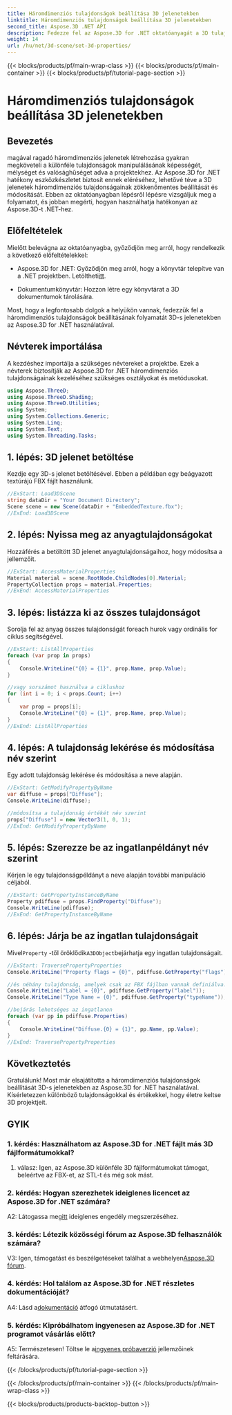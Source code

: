 ```yaml
---
title: Háromdimenziós tulajdonságok beállítása 3D jelenetekben
linktitle: Háromdimenziós tulajdonságok beállítása 3D jelenetekben
second_title: Aspose.3D .NET API
description: Fedezze fel az Aspose.3D for .NET oktatóanyagát a 3D tulajdonságok beállításáról. Tanuljon lépésről lépésre kódpéldákkal. Növelje 3D-s jelenetmanipulációs készségeit.
weight: 14
url: /hu/net/3d-scene/set-3d-properties/
---
```


{{< blocks/products/pf/main-wrap-class >}}
{{< blocks/products/pf/main-container >}}
{{< blocks/products/pf/tutorial-page-section >}}

# Háromdimenziós tulajdonságok beállítása 3D jelenetekben

## Bevezetés

magával ragadó háromdimenziós jelenetek létrehozása gyakran megköveteli a különféle tulajdonságok manipulálásának képességét, mélységet és valósághűséget adva a projektekhez. Az Aspose.3D for .NET hatékony eszközkészletet biztosít ennek eléréséhez, lehetővé téve a 3D jelenetek háromdimenziós tulajdonságainak zökkenőmentes beállítását és módosítását. Ebben az oktatóanyagban lépésről lépésre vizsgáljuk meg a folyamatot, és jobban megérti, hogyan használhatja hatékonyan az Aspose.3D-t .NET-hez.

## Előfeltételek

Mielőtt belevágna az oktatóanyagba, győződjön meg arról, hogy rendelkezik a következő előfeltételekkel:

-  Aspose.3D for .NET: Győződjön meg arról, hogy a könyvtár telepítve van a .NET projektben. Letöltheti[itt](https://releases.aspose.com/3d/net/).

- Dokumentumkönyvtár: Hozzon létre egy könyvtárat a 3D dokumentumok tárolására.

Most, hogy a legfontosabb dolgok a helyükön vannak, fedezzük fel a háromdimenziós tulajdonságok beállításának folyamatát 3D-s jelenetekben az Aspose.3D for .NET használatával.

## Névterek importálása

A kezdéshez importálja a szükséges névtereket a projektbe. Ezek a névterek biztosítják az Aspose.3D for .NET háromdimenziós tulajdonságainak kezeléséhez szükséges osztályokat és metódusokat.

```csharp
using Aspose.ThreeD;
using Aspose.ThreeD.Shading;
using Aspose.ThreeD.Utilities;
using System;
using System.Collections.Generic;
using System.Linq;
using System.Text;
using System.Threading.Tasks;
```

## 1. lépés: 3D jelenet betöltése

Kezdje egy 3D-s jelenet betöltésével. Ebben a példában egy beágyazott textúrájú FBX fájlt használunk.

```csharp
//ExStart: Load3DScene
string dataDir = "Your Document Directory";
Scene scene = new Scene(dataDir + "EmbeddedTexture.fbx");
//ExEnd: Load3DScene
```

## 2. lépés: Nyissa meg az anyagtulajdonságokat

Hozzáférés a betöltött 3D jelenet anyagtulajdonságaihoz, hogy módosítsa a jellemzőit.

```csharp
//ExStart: AccessMaterialProperties
Material material = scene.RootNode.ChildNodes[0].Material;
PropertyCollection props = material.Properties;
//ExEnd: AccessMaterialProperties
```

## 3. lépés: listázza ki az összes tulajdonságot

Sorolja fel az anyag összes tulajdonságát foreach hurok vagy ordinális for ciklus segítségével.

```csharp
//ExStart: ListAllProperties
foreach (var prop in props)
{
    Console.WriteLine("{0} = {1}", prop.Name, prop.Value);
}

//vagy sorszámot használva a ciklushoz
for (int i = 0; i < props.Count; i++)
{
    var prop = props[i];
    Console.WriteLine("{0} = {1}", prop.Name, prop.Value);
}
//ExEnd: ListAllProperties
```

## 4. lépés: A tulajdonság lekérése és módosítása név szerint

Egy adott tulajdonság lekérése és módosítása a neve alapján.

```csharp
//ExStart: GetModifyPropertyByName
var diffuse = props["Diffuse"];
Console.WriteLine(diffuse);

//módosítsa a tulajdonság értékét név szerint
props["Diffuse"] = new Vector3(1, 0, 1);
//ExEnd: GetModifyPropertyByName
```

## 5. lépés: Szerezze be az ingatlanpéldányt név szerint

Kérjen le egy tulajdonságpéldányt a neve alapján további manipuláció céljából.

```csharp
//ExStart: GetPropertyInstanceByName
Property pdiffuse = props.FindProperty("Diffuse");
Console.WriteLine(pdiffuse);
//ExEnd: GetPropertyInstanceByName
```

## 6. lépés: Járja be az ingatlan tulajdonságait

 Mivel`Property` -től öröklődik`A3DObject`bejárhatja egy ingatlan tulajdonságait.

```csharp
//ExStart: TraversePropertyProperties
Console.WriteLine("Property flags = {0}", pdiffuse.GetProperty("flags"));

//és néhány tulajdonság, amelyek csak az FBX fájlban vannak definiálva:
Console.WriteLine("Label = {0}", pdiffuse.GetProperty("label"));
Console.WriteLine("Type Name = {0}", pdiffuse.GetProperty("typeName"));

//bejárás lehetséges az ingatlanon
foreach (var pp in pdiffuse.Properties)
{
    Console.WriteLine("Diffuse.{0} = {1}", pp.Name, pp.Value);
}
//ExEnd: TraversePropertyProperties
```

## Következtetés

Gratulálunk! Most már elsajátította a háromdimenziós tulajdonságok beállítását 3D-s jelenetekben az Aspose.3D for .NET használatával. Kísérletezzen különböző tulajdonságokkal és értékekkel, hogy életre keltse 3D projektjeit.

## GYIK

### 1. kérdés: Használhatom az Aspose.3D for .NET fájlt más 3D fájlformátumokkal?

1. válasz: Igen, az Aspose.3D különféle 3D fájlformátumokat támogat, beleértve az FBX-et, az STL-t és még sok mást.

### 2. kérdés: Hogyan szerezhetek ideiglenes licencet az Aspose.3D for .NET számára?

 A2: Látogassa meg[itt](https://purchase.aspose.com/temporary-license/) ideiglenes engedély megszerzéséhez.

### 3. kérdés: Létezik közösségi fórum az Aspose.3D felhasználók számára?

 V3: Igen, támogatást és beszélgetéseket találhat a webhelyen[Aspose.3D fórum](https://forum.aspose.com/c/3d/18).

### 4. kérdés: Hol találom az Aspose.3D for .NET részletes dokumentációját?

 A4: Lásd a[dokumentáció](https://reference.aspose.com/3d/net/) átfogó útmutatásért.

### 5. kérdés: Kipróbálhatom ingyenesen az Aspose.3D for .NET programot vásárlás előtt?

 A5: Természetesen! Töltse le a[ingyenes próbaverzió](https://releases.aspose.com/) jellemzőinek feltárására.

{{< /blocks/products/pf/tutorial-page-section >}}

{{< /blocks/products/pf/main-container >}}
{{< /blocks/products/pf/main-wrap-class >}}

{{< blocks/products/products-backtop-button >}}

